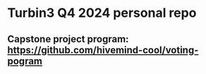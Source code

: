 # Turbin3 Q4 2024 personal repo

## Capstone project program: https://github.com/hivemind-cool/voting-pogram
